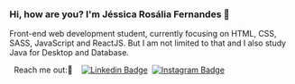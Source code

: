 ### Hi, how are you? I'm Jéssica Rosália Fernandes 👋

Front-end web development student, currently focusing on HTML, CSS, SASS, JavaScript and ReactJS.
But I am not limited to that and I also study Java for Desktop and Database.


&nbsp;
Reach me out:📱 &nbsp;&nbsp;
[![Linkedin Badge](https://img.shields.io/badge/linkedin-%230077B5.svg?&style=for-the-badge&logo=linkedin&logoColor=white)](https://www.linkedin.com/in/rosalia-fernandes-310899133/)&nbsp;
[![Instagram Badge](https://img.shields.io/badge/instagram-%23E4405F.svg?&style=for-the-badge&logo=instagram&logoColor=whitee)](https://www.instagram.com/rosalia_fernandes01/)

